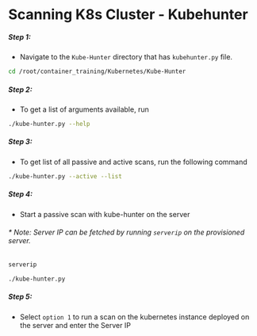 # Scanning K8s Cluster - Kubehunter



##### Step 1: 


* Navigate to the `Kube-Hunter` directory that has `kubehunter.py` file.

```bash
cd /root/container_training/Kubernetes/Kube-Hunter
```


##### Step 2: 

* To get a list of arguments available, run

```bash
./kube-hunter.py --help
```


##### Step 3: 

* To get list of all passive and active scans, run the following command

```bash
./kube-hunter.py --active --list
```


##### Step 4: 

* Start a passive scan with kube-hunter on the server

###### * Note: Server IP can be fetched by running `serverip` on the provisioned server.


```bash
serverip

./kube-hunter.py
```


##### Step 5: 

* Select `option 1` to run a scan on the kubernetes instance deployed on the server and enter the Server IP
